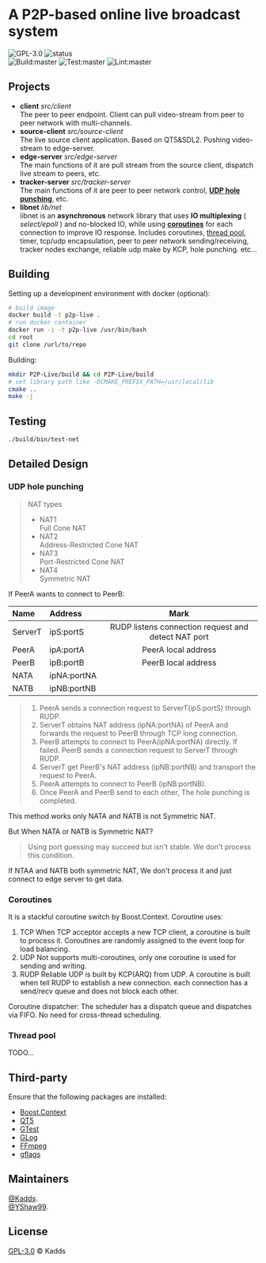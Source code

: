 # A P2P-based online live broadcast system
![GPL-3.0](https://img.shields.io/badge/License-GPL-green)
![status](https://img.shields.io/badge/status-development-blue)  
![Build:master](https://github.com/kadds/P2P-Live/workflows/Build/badge.svg)
![Test:master](https://github.com/kadds/P2P-Live/workflows/Test/badge.svg)
![Lint:master](https://github.com/kadds/P2P-Live/workflows/Lint/badge.svg)

## Projects
* **client**             *src/client*  
    The peer to peer endpoint. Client can pull video-stream from peer to peer network with multi-channels.
* **source-client**      *src/source-client*  
    The live source client application. Based on QT5&SDL2. Pushing video-stream to edge-server.
* **edge-server**             *src/edge-server*  
    The main functions of it are pull stream from the source client, dispatch live stream to peers, etc.
* **tracker-server**         *src/tracker-server*  
    The main functions of it are peer to peer network control, [**UDP hole punching**](#UDP-hole-punching), etc.
* **libnet**             *lib/net*  
    libnet is an **asynchronous** network library that uses **IO multiplexing** ( *select/epoll* ) and no-blocked IO, while using [**coroutines**](#Coroutines) for each connection to improve IO response. Includes coroutines, [thread pool](#Thread-pool), timer, tcp/udp encapsulation, peer to peer network sending/receiving, tracker nodes exchange, reliable udp make by KCP, hole punching. etc...

## Building  
Setting up a development environment with docker (optional):
```Bash
# build image
docker build -t p2p-live .
# run docker container
docker run -i -t p2p-live /usr/bin/bash
cd root
git clone /url/to/repo
```

Building:
```Bash
mkdir P2P-Live/build && cd P2P-Live/build
# set library path like -DCMAKE_PREFIX_PATH=/usr/local/lib
cmake ..
make -j
```

## Testing
```Bash
./build/bin/test-net
```

## Detailed Design
### UDP hole punching
> NAT types  
> * NAT1  
>   Full Cone NAT  
> * NAT2  
>   Address-Restricted Cone NAT  
> * NAT3  
>   Port-Restricted Cone NAT  
> * NAT4  
>   Symmetric NAT  

If PeerA wants to connect to PeerB: 

| Name    | Address     |                        Mark                         |
| :------ | :---------- | :-------------------------------------------------: |
| ServerT | ipS:portS   | RUDP listens connection request and detect NAT port |
| PeerA   | ipA:portA   |                 PeerA local address                 |
| PeerB   | ipB:portB   |                 PeerB local address                 |
| NATA    | ipNA:portNA |                                                     |
| NATB    | ipNB:portNB |                                                     |


> 1. PeerA sends a connection request to ServerT(ipS:portS) through RUDP.  
> 2. ServerT obtains NAT address (ipNA:portNA) of PeerA and forwards the request to PeerB through TCP long connection.   
> 3. PeerB attempts to connect to PeerA(ipNA:portNA) directly. If failed. PeerB sends a connection request to ServerT through RUDP.   
> 4. ServerT get PeerB's NAT address (ipNB:portNB) and transport the request to PeerA.   
> 5. PeerA attempts to connect to PeerB (ipNB:portNB).   
> 6. Once PeerA and PeerB send to each other, The hole punching is completed.   

This method works only NATA and NATB is not Symmetric NAT.  

But When NATA or NATB is Symmetric NAT?  
> Using port guessing may succeed but isn't stable. We don't process this condition.

If NTAA and NATB both symmetric NAT, We don't process it and just connect to edge server to get data.

### Coroutines
It is a stackful coroutine switch by Boost.Context.
Coroutine uses:
1. TCP
    When TCP acceptor accepts a new TCP client, a coroutine is built to process it. Coroutines are randomly assigned to the event loop for load balancing.
2. UDP
   Not supports multi-coroutines, only one coroutine is used for sending and writing.
3. RUDP
   Reliable UDP is built by KCP(ARQ) from UDP. A coroutine is built when tell RUDP to establish a new connection. each connection has a send/recv queue and does not block each other.  

Coroutine dispatcher:
The scheduler has a dispatch queue and dispatches via FIFO. No need for cross-thread scheduling.

### Thread pool
TODO...

## Third-party
Ensure that the following packages are installed:  
* [Boost.Context](https://www.boost.org/doc/libs/1_72_0/libs/context/doc/html/index.html)  
* [QT5](https://www.qt.io/)  
* [GTest](https://github.com/google/googletest)  
* [GLog](https://github.com/google/glog)  
* [FFmpeg](https://ffmpeg.org)
* [gflags](https://github.com/gflags/gflags)

## Maintainers
[@Kadds](https://github.com/Kadds).  
[@YShaw99](https://github.com/YShaw99).  

## License
[GPL-3.0](./LICENSE) © Kadds

